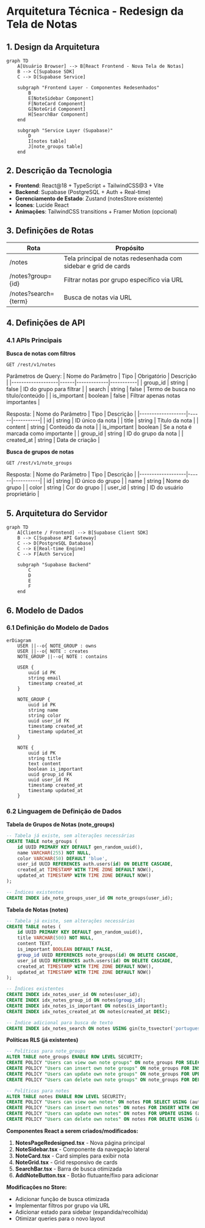 # Arquitetura Técnica - Redesign da Tela de Notas

## 1. Design da Arquitetura

```mermaid
graph TD
    A[Usuário Browser] --> B[React Frontend - Nova Tela de Notas]
    B --> C[Supabase SDK]
    C --> D[Supabase Service]
    
    subgraph "Frontend Layer - Componentes Redesenhados"
        B
        E[NoteSidebar Component]
        F[NoteCard Component]
        G[NoteGrid Component]
        H[SearchBar Component]
    end
    
    subgraph "Service Layer (Supabase)"
        D
        I[notes table]
        J[note_groups table]
    end
```

## 2. Descrição da Tecnologia

- **Frontend**: React@18 + TypeScript + TailwindCSS@3 + Vite
- **Backend**: Supabase (PostgreSQL + Auth + Real-time)
- **Gerenciamento de Estado**: Zustand (notesStore existente)
- **Ícones**: Lucide React
- **Animações**: TailwindCSS transitions + Framer Motion (opcional)

## 3. Definições de Rotas

| Rota | Propósito |
|------|-----------|
| /notes | Tela principal de notas redesenhada com sidebar e grid de cards |
| /notes?group={id} | Filtrar notas por grupo específico via URL |
| /notes?search={term} | Busca de notas via URL |

## 4. Definições de API

### 4.1 APIs Principais

**Busca de notas com filtros**
```
GET /rest/v1/notes
```

Parâmetros de Query:
| Nome do Parâmetro | Tipo | Obrigatório | Descrição |
|-------------------|------|-------------|-----------|
| group_id | string | false | ID do grupo para filtrar |
| search | string | false | Termo de busca no título/conteúdo |
| is_important | boolean | false | Filtrar apenas notas importantes |

Resposta:
| Nome do Parâmetro | Tipo | Descrição |
|-------------------|------|-----------|
| id | string | ID único da nota |
| title | string | Título da nota |
| content | string | Conteúdo da nota |
| is_important | boolean | Se a nota é marcada como importante |
| group_id | string | ID do grupo da nota |
| created_at | string | Data de criação |

**Busca de grupos de notas**
```
GET /rest/v1/note_groups
```

Resposta:
| Nome do Parâmetro | Tipo | Descrição |
|-------------------|------|-----------|
| id | string | ID único do grupo |
| name | string | Nome do grupo |
| color | string | Cor do grupo |
| user_id | string | ID do usuário proprietário |

## 5. Arquitetura do Servidor

```mermaid
graph TD
    A[Cliente / Frontend] --> B[Supabase Client SDK]
    B --> C[Supabase API Gateway]
    C --> D[PostgreSQL Database]
    C --> E[Real-time Engine]
    C --> F[Auth Service]
    
    subgraph "Supabase Backend"
        C
        D
        E
        F
    end
```

## 6. Modelo de Dados

### 6.1 Definição do Modelo de Dados

```mermaid
erDiagram
    USER ||--o{ NOTE_GROUP : owns
    USER ||--o{ NOTE : creates
    NOTE_GROUP ||--o{ NOTE : contains
    
    USER {
        uuid id PK
        string email
        timestamp created_at
    }
    
    NOTE_GROUP {
        uuid id PK
        string name
        string color
        uuid user_id FK
        timestamp created_at
        timestamp updated_at
    }
    
    NOTE {
        uuid id PK
        string title
        text content
        boolean is_important
        uuid group_id FK
        uuid user_id FK
        timestamp created_at
        timestamp updated_at
    }
```

### 6.2 Linguagem de Definição de Dados

**Tabela de Grupos de Notas (note_groups)**
```sql
-- Tabela já existe, sem alterações necessárias
CREATE TABLE note_groups (
    id UUID PRIMARY KEY DEFAULT gen_random_uuid(),
    name VARCHAR(255) NOT NULL,
    color VARCHAR(50) DEFAULT 'blue',
    user_id UUID REFERENCES auth.users(id) ON DELETE CASCADE,
    created_at TIMESTAMP WITH TIME ZONE DEFAULT NOW(),
    updated_at TIMESTAMP WITH TIME ZONE DEFAULT NOW()
);

-- Índices existentes
CREATE INDEX idx_note_groups_user_id ON note_groups(user_id);
```

**Tabela de Notas (notes)**
```sql
-- Tabela já existe, sem alterações necessárias
CREATE TABLE notes (
    id UUID PRIMARY KEY DEFAULT gen_random_uuid(),
    title VARCHAR(500) NOT NULL,
    content TEXT,
    is_important BOOLEAN DEFAULT FALSE,
    group_id UUID REFERENCES note_groups(id) ON DELETE CASCADE,
    user_id UUID REFERENCES auth.users(id) ON DELETE CASCADE,
    created_at TIMESTAMP WITH TIME ZONE DEFAULT NOW(),
    updated_at TIMESTAMP WITH TIME ZONE DEFAULT NOW()
);

-- Índices existentes
CREATE INDEX idx_notes_user_id ON notes(user_id);
CREATE INDEX idx_notes_group_id ON notes(group_id);
CREATE INDEX idx_notes_is_important ON notes(is_important);
CREATE INDEX idx_notes_created_at ON notes(created_at DESC);

-- Índice adicional para busca de texto
CREATE INDEX idx_notes_search ON notes USING gin(to_tsvector('portuguese', title || ' ' || content));
```

**Políticas RLS (já existentes)**
```sql
-- Políticas para note_groups
ALTER TABLE note_groups ENABLE ROW LEVEL SECURITY;
CREATE POLICY "Users can view own note groups" ON note_groups FOR SELECT USING (auth.uid() = user_id);
CREATE POLICY "Users can insert own note groups" ON note_groups FOR INSERT WITH CHECK (auth.uid() = user_id);
CREATE POLICY "Users can update own note groups" ON note_groups FOR UPDATE USING (auth.uid() = user_id);
CREATE POLICY "Users can delete own note groups" ON note_groups FOR DELETE USING (auth.uid() = user_id);

-- Políticas para notes
ALTER TABLE notes ENABLE ROW LEVEL SECURITY;
CREATE POLICY "Users can view own notes" ON notes FOR SELECT USING (auth.uid() = user_id);
CREATE POLICY "Users can insert own notes" ON notes FOR INSERT WITH CHECK (auth.uid() = user_id);
CREATE POLICY "Users can update own notes" ON notes FOR UPDATE USING (auth.uid() = user_id);
CREATE POLICY "Users can delete own notes" ON notes FOR DELETE USING (auth.uid() = user_id);
```

**Componentes React a serem criados/modificados:**

1. **NotesPageRedesigned.tsx** - Nova página principal
2. **NoteSidebar.tsx** - Componente da navegação lateral
3. **NoteCard.tsx** - Card simples para exibir nota
4. **NoteGrid.tsx** - Grid responsivo de cards
5. **SearchBar.tsx** - Barra de busca otimizada
6. **AddNoteButton.tsx** - Botão flutuante/fixo para adicionar

**Modificações no Store:**
- Adicionar função de busca otimizada
- Implementar filtros por grupo via URL
- Adicionar estado para sidebar (expandida/recolhida)
- Otimizar queries para o novo layout